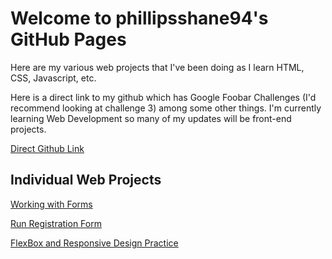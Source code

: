 # Welcome to phillipsshane94's GitHub Pages

Here are my various web projects that I've been doing as I learn HTML, CSS, Javascript, etc. 

Here is a direct link to my github which has Google Foobar Challenges (I'd recommend looking at challenge 3) among some other things.  I'm currently learning Web Development so many of my updates will be front-end projects. 

[Direct Github Link](https://github.com/phillipsshane94)

## Individual Web Projects

[Working with Forms](https://phillipsshane94.github.io/SinglePages/forms.html)

[Run Registration Form](https://phillipsshane94.github.io/SinglePages/raceRegistrationFormPractice.html)

[FlexBox and Responsive Design Practice](https://phillipsshane94.github.io/PricingPanelWebpage/index.html)



